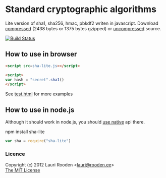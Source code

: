 
[1]: https://raw.github.com/litejs/sha-lite/master/sha-lite.js
[2]: https://raw.github.com/litejs/sha-lite/master/sha-lite.min.js
[3]: https://raw.github.com/litejs/sha-lite/master/test/test.html "test/test.html"
[4]: http://nodejs.org/api/crypto.html
[travis-img]: https://travis-ci.org/litejs/sha-lite.png?branch=master
[travis-url]: https://travis-ci.org/litejs/sha-lite


Standard cryptographic algorithms
=================================

Lite version of sha1, sha256, hmac, pbkdf2 writen in javascript.
Download [compressed][2] 
(2438 bytes or 1375 bytes gzipped)
or [uncompressed][1] source.

[![Build Status][travis-img]][travis-url]


## How to use in browser

```html
<script src=sha-lite.js></script>

<script>
var hash = "secret".sha1()
</script>
```

See [test.html][3] for more examples

## How to use in node.js

Although it should work in node.js, you should [use native][4] api there.

npm install sha-lite

```javascript
var sha = require("sha-lite")

```


### Licence

Copyright (c) 2012 Lauri Rooden &lt;lauri@rooden.ee&gt;  
[The MIT License](http://lauri.rooden.ee/mit-license.txt)



